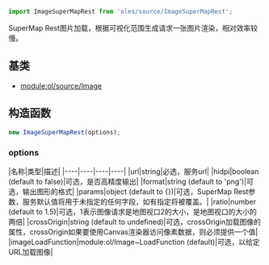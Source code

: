 ``` javascript
import ImageSuperMapRest from 'oles/source/ImageSuperMapRest';
```

SuperMap Rest图片加载，根据可视化范围生成请求一张图片渲染，相对效率较慢。

## 基类

- [module:ol/source/Image](https://openlayers.org/en/latest/apidoc/module-ol_source_Image.html)

## 构造函数

```javascript
new ImageSuperMapRest(options);
```
### options

|名称|类型|描述|
|----|----|----|----|
|url|string|必选，服务url|
|hidpi|boolean (default to false)|可选，是否高精度输出|
|format|string (default to 'png')|可选，输出图形的格式|
|params|object (default to {})|可选，SuperMap Rest参数，服务默认值将用于未指定的任何字段，如有指定将被覆盖。|
|ratio|number (default to 1.5)|可选，1表示图像请求是地图视口2的大小，是地图视口的大小的两倍|
|crossOrigin|string (default to undefined)|可选，crossOrigin加载图像的属性，crossOrigin如果要使用Canvas渲染器访问像素数据，则必须提供一个值|
|imageLoadFunction|module:ol/Image~LoadFunction (default)|可选，以给定URL加载图像|
